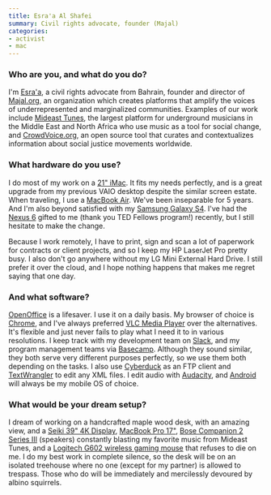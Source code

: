 ```yaml
---
title: Esra'a Al Shafei
summary: Civil rights advocate, founder (Majal)
categories:
- activist
- mac
---
```


### Who are you, and what do you do?

I'm [Esra'a](https://en.wikipedia.org/wiki/Esra%27a_Al-Shafei "Esra'a's Wikipedia page."), a civil rights advocate from Bahrain, founder and director of [Majal.org](http://majal.org/), an organization which creates platforms that amplify the voices of underrepresented and marginalized communities. Examples of our work include [Mideast Tunes][mideast-tunes], the largest platform for underground musicians in the Middle East and North Africa who use music as a tool for social change, and [CrowdVoice.org][crowdvoice], an open source tool that curates and contextualizes information about social justice movements worldwide. 

### What hardware do you use?

I do most of my work on a [21" iMac][imac]. It fits my needs perfectly, and is a great upgrade from my previous VAIO desktop despite the similar screen estate. When traveling, I use a [MacBook Air][macbook-air]. We've been inseparable for 5 years. And I'm also beyond satisfied with my [Samsung Galaxy S4][galaxy-s4]. I've had the [Nexus 6][nexus-6] gifted to me (thank you TED Fellows program!) recently, but I still hesitate to make the change.

Because I work remotely, I have to print, sign and scan a lot of paperwork for contracts or client projects, and so I keep my HP LaserJet Pro pretty busy. I also don't go anywhere without my LG Mini External Hard Drive. I still prefer it over the cloud, and I hope nothing happens that makes me regret saying that one day. 

### And what software?

[OpenOffice][] is a lifesaver. I use it on a daily basis. My browser of choice is [Chrome][], and I've always preferred [VLC Media Player][vlc] over the alternatives. It's flexible and just never fails to play what I need it to in various resolutions. I keep track with my development team on [Slack][], and my program management teams via [Basecamp][]. Although they sound similar, they both serve very different purposes perfectly, so we use them both depending on the tasks. I also use [Cyberduck][] as an FTP client and [TextWrangler][] to edit any XML files. I edit audio with [Audacity][], and [Android][] will always be my mobile OS of choice. 

### What would be your dream setup?

I dream of working on a handcrafted maple wood desk, with an amazing view, and a [Seiki 39" 4K Display][se39uy04], [MacBook Pro 17"][macbook-pro], [Bose Companion 2 Series III][companion-2] (speakers) constantly blasting my favorite music from Mideast Tunes, and a [Logitech G602 wireless gaming mouse][g602] that refuses to die on me. I do my best work in complete silence, so the desk will be on an isolated treehouse where no one (except for my partner) is allowed to trespass. Those who do will be immediately and mercilessly devoured by albino squirrels.

[imac]: https://www.apple.com/imac/ "An all-in-one computer."
[nexus-6]: http://www.google.com/nexus/6/ "A large Android phone/tablet."
[galaxy-s4]: http://www.samsung.com/global/microsite/galaxys4/ "A 5 inch Android smartphone."
[g602]: https://gaming.logitech.com/en-us/product/g602-wireless-gaming-mouse "A wireless mouse."
[se39uy04]: https://www.amazon.com/Seiki-SE39UY04-39-Inch-Ultra-Discontinued/dp/B00DOPGO2G "A 39 inch 4K TV."
[macbook-pro]: https://www.apple.com/macbook-pro/ "A laptop."
[macbook-air]: https://www.apple.com/macbook-air/ "A very thin laptop."
[companion-2]: https://www.bose.com/en_us/products/speakers/stereo_speakers/companion-2-series-iii-multimedia-speaker-system.html "Multimedia speakers."
[textwrangler]: http://www.barebones.com/products/textwrangler/ "A free, powerful text editor for the Mac."
[slack]: https://slack.com/ "A collaboration service."
[android]: https://developers.google.com/android/?csw=1 "A mobile phone platform."
[audacity]: https://sourceforge.net/projects/audacity/ "An open-source, cross-platform audio editor."
[openoffice]: http://www.openoffice.org/ "An open-source office suite."
[mideast-tunes]: https://mideastunes.com/ "A music platform for underground artists from the Middle East and North Africa."
[crowdvoice]: http://crowdvoice.org/ "A service for tracking protest data around the world."
[chrome]: https://www.google.com/intl/en/chrome/browser/ "A WebKit-based browser, where each tab runs in its own thread."
[cyberduck]: https://cyberduck.io/ "An FTP/SFTP client for the Mac."
[vlc]: http://www.videolan.org/vlc/ "An open-source media player."
[basecamp]: https://basecamp.com/ "Web-based project management."
